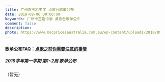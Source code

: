 ```yaml
---
title: 广州市玉岩中学 点歌台歌单公布
date: 2019-08-06 00:00:00
keywords: 广州市玉岩中学 点歌台歌单公布
comment: false
description: 
photo: https://www.macpricesaustralia.com.au/wp-content/uploads/2018/09/Apple-Music-Logo.jpg
---
```


#### 歌单公布FAQ：[点歌之前你需要注意的事情](http://bili33.top/Songs-FAQ)

##### 2019学年第一学期 第1~2周 歌单公布

（暂无）

​	
